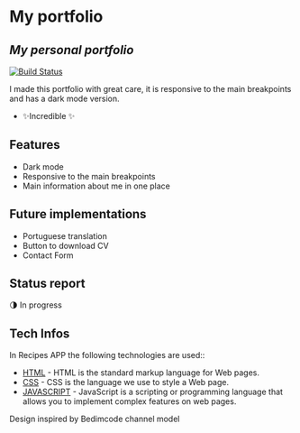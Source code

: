 # My portfolio
## _My personal portfolio_

[![Build Status](https://travis-ci.org/joemccann/dillinger.svg?branch=master)](https://findcarolinacosta.github.io/)

I made this portfolio with great care, it is responsive to the main breakpoints and has a dark mode version.

- ✨Incredible ✨

## Features

- Dark mode
- Responsive to the main breakpoints
- Main information about me in one place

## Future implementations 
- Portuguese translation
- Button to download CV
- Contact Form

## Status report
:last_quarter_moon: In progress

## Tech Infos

In Recipes APP the following technologies are used::

- [HTML](https://www.w3schools.com/html/) - HTML is the standard markup language for Web pages.
- [CSS](https://www.w3schools.com/css/css_intro.asp) - CSS is the language we use to style a Web page.
- [JAVASCRIPT](https://developer.mozilla.org/en-US/docs/Learn/JavaScript/First_steps/What_is_JavaScript) - JavaScript is a scripting or programming language that allows you to implement complex features on web pages.


Design inspired by Bedimcode channel model
